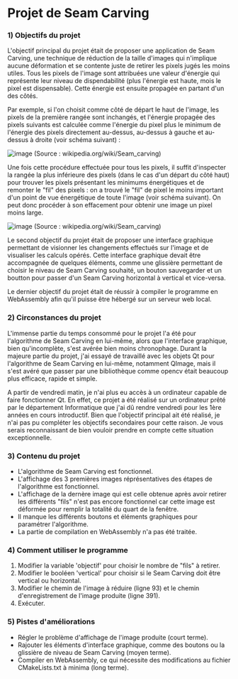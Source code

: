 # Projet de Seam Carving

### 1) Objectifs du projet
L'objectif principal du projet était de proposer une application de Seam Carving, une technique de réduction de la taille d'images qui n'implique aucune déformation et se contente juste de retirer les pixels jugés les moins utiles. Tous les pixels de l'image sont attribuées une valeur d'énergie qui représente leur niveau de dispendabilité (plus l'énergie est haute, mois le pixel est dispensable). Cette énergie est ensuite propagée en partant d'un des côtés.

Par exemple, si l'on choisit comme côté de départ le haut de l'image, les pixels de la première rangée sont inchangés, et l'énergie propagée des pixels suivants est calculée comme l'énergie du pixel plus le minimum de l'énergie des pixels directement au-dessus, au-dessus à gauche et au-dessus à droite (voir schéma suivant) :

![image](https://github.com/aethiiis/SeamCarving/assets/137384414/e9aec378-b840-414e-ad99-46b75b59a52c)
(Source : wikipedia.org/wiki/Seam_carving)

Une fois cette procédure effectuée pour tous les pixels, il suffit d'inspecter la rangée la plus inférieure des pixels (dans le cas d'un départ du côté haut) pour trouver les pixels présentant les minimums énergétiques et de remonter le "fil" des pixels : on a trouvé le "fil" de pixel le moins important d'un point de vue énergétique de toute l'image (voir schéma suivant). On peut donc procéder à son effacement pour obtenir une image un pixel moins large. 

![image](https://github.com/aethiiis/SeamCarving/assets/137384414/efcbb4ba-6b73-4b25-8bea-39c4909afaba)
(Source : wikipedia.org/wiki/Seam_carving)

Le second objectif du projet était de proposer une interface graphique permettant de visionner les changements effectués sur l'image et de visualiser les calculs opérés. Cette interface graphique devait être accompagnée de quelques éléments, comme une glissière permettant de choisir le niveau de Seam Carving souhaité, un bouton sauvegarder et un boutton pour passer d'un Seam Carving horizontal à vertical et vice-versa.

Le dernier objectif du projet était de réussir à compiler le programme en WebAssembly afin qu'il puisse être hébergé sur un serveur web local.

### 2) Circonstances du projet

L'immense partie du temps consommé pour le projet l'a été pour l'algorithme de Seam Carving en lui-même, alors que l'interface graphique, bien qu'incomplète, s'est avérée bien moins chronophage. Durant la majeure partie du projet, j'ai essayé de travaillé avec les objets Qt pour l'algorithme de Seam Carving en lui-même, notamment QImage, mais il s'est avéré que passer par une bibliothèque comme opencv était beaucoup plus efficace, rapide et simple.

A partir de vendredi matin, je n'ai plus eu accès à un ordinateur capable de faire fonctionner Qt. En effet, ce projet a été réalisé sur un ordinateur prêté par le département Informatique que j'ai dû rendre vendredi pour les 1ère années en cours introductif. Bien que l'objectif principal ait été réalisé, je n'ai pas pu compléter les objectifs secondaires pour cette raison. Je vous serais reconnaissant de bien vouloir prendre en compte cette situation exceptionnelle.

### 3) Contenu du projet

- L'algorithme de Seam Carving est fonctionnel.
- L'affichage des 3 premières images réprésentatives des étapes de l'algorithme est fonctionnel.
- L'affichage de la dernère image qui est celle obtenue après avoir retirer les différents "fils" n'est pas encore fonctionnel car cette image est déformée pour remplir la totalité du quart de la fenêtre.
- Il manque les différents boutons et éléments graphiques pour paramétrer l'algorithme.
- La partie de compilation en WebAssembly n'a pas été traitée.

### 4) Comment utiliser le programme

1) Modifier la variable 'objectif' pour choisir le nombre de "fils" à retirer.
2) Modifier le booléen 'vertical' pour choisir si le Seam Carving doit être vertical ou horizontal.
3) Modifier le chemin de l'image à réduire (ligne 93) et le chemin d'enregistrement de l'image produite (ligne 391).
4) Exécuter.

### 5) Pistes d'améliorations

- Régler le problème d'affichage de l'image produite (court terme).
- Rajouter les éléments d'interface graphique, comme des boutons ou la glissière de niveau de Seam Carving (moyen terme).
- Compiler en WebAssembly, ce qui nécessite des modifications au fichier CMakeLists.txt à minima (long terme).
